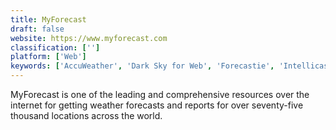 ```yaml
---
title: MyForecast
draft: false 
website: https://www.myforecast.com
classification: ['']
platform: ['Web']
keywords: ['AccuWeather', 'Dark Sky for Web', 'Forecastie', 'Intellicast', 'OpenWeatherMap', 'The Weather Channel', 'Weather Underground', 'WeatherMetro', 'Weatherspark', 'Windy', 'World Weather', 'World Weather Online', 'Yahoo Weather', 'YoWindow']
---
```

MyForecast is one of the leading and comprehensive resources over the internet for getting weather forecasts and reports for over seventy-five thousand locations across the world.